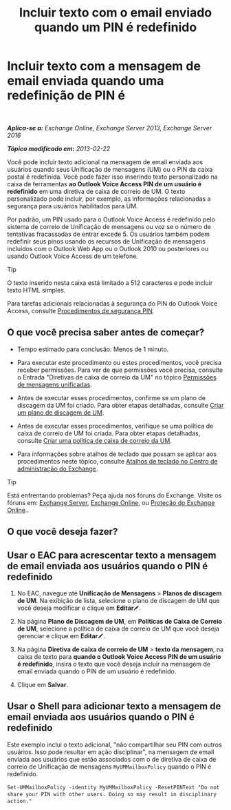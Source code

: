 ﻿---
title: 'Incluir texto com o email enviado quando um PIN é redefinido'
TOCTitle: Incluir texto com a mensagem de email enviada quando uma redefinição de PIN é
ms:assetid: f7a4d775-a588-412f-ac2c-11ab1a5c67eb
ms:mtpsurl: https://technet.microsoft.com/pt-br/library/Bb201750(v=EXCHG.150)
ms:contentKeyID: 51407939
ms.date: 05/22/2018
mtps_version: v=EXCHG.150
ms.translationtype: MT
---

# Incluir texto com a mensagem de email enviada quando uma redefinição de PIN é

 

_**Aplica-se a:** Exchange Online, Exchange Server 2013, Exchange Server 2016_

_**Tópico modificado em:** 2013-02-22_

Você pode incluir texto adicional na mensagem de email enviada aos usuários quando seus Unificação de mensagens (UM) ou o PIN da caixa postal é redefinida. Você pode fazer isso inserindo texto personalizado na caixa de ferramentas **ao Outlook Voice Access PIN de um usuário é redefinido** em uma diretiva de caixa de correio de UM. O texto personalizado pode incluir, por exemplo, as informações relacionadas a segurança para usuários habilitados para UM.

Por padrão, um PIN usado para o Outlook Voice Access é redefinido pelo sistema de correio de Unificação de mensagens ou voz se o número de tentativas fracassadas de entrar excede 5. Os usuários também podem redefinir seus pinos usando os recursos de Unificação de mensagens incluídos com o Outlook Web App ou o Outlook 2010 ou posteriores ou usando Outlook Voice Access de um telefone.


> [!TIP]
> O texto inserido nesta caixa está limitado a 512 caracteres e pode incluir texto HTML simples.



Para tarefas adicionais relacionadas à segurança do PIN do Outlook Voice Access, consulte [Procedimentos de segurança PIN](pin-security-procedures-exchange-2013-help.md).

## O que você precisa saber antes de começar?

  - Tempo estimado para conclusão: Menos de 1 minuto.

  - Para executar este procedimento ou estes procedimentos, você precisa receber permissões. Para ver de que permissões você precisa, consulte o Entrada "Diretivas de caixa de correio da UM" no tópico [Permissões de mensagens unificadas](unified-messaging-permissions-exchange-2013-help.md).

  - Antes de executar esses procedimentos, confirme se um plano de discagem da UM foi criado. Para obter etapas detalhadas, consulte [Criar um plano de discagem de UM](create-a-um-dial-plan-exchange-2013-help.md).

  - Antes de executar esses procedimentos, verifique se uma política de caixa de correio de UM foi criada. Para obter etapas detalhadas, consulte [Criar uma política de caixa de correio da UM](create-a-um-mailbox-policy-exchange-2013-help.md).

  - Para informações sobre atalhos de teclado que possam se aplicar aos procedimentos neste tópico, consulte [Atalhos de teclado no Centro de administração do Exchange](keyboard-shortcuts-in-the-exchange-admin-center-exchange-online-protection-help.md).


> [!TIP]
> Está enfrentando problemas? Peça ajuda nos fóruns do Exchange. Visite os fóruns em: <A href="https://go.microsoft.com/fwlink/p/?linkid=60612">Exchange Server</A>, <A href="https://go.microsoft.com/fwlink/p/?linkid=267542">Exchange Online</A>, ou <A href="https://go.microsoft.com/fwlink/p/?linkid=285351">Proteção do Exchange Online</A>..



## O que você deseja fazer?

## Usar o EAC para acrescentar texto a mensagem de email enviada aos usuários quando o PIN é redefinido

1.  No EAC, navegue até **Unificação de Mensagens** \> **Planos de discagem de UM**. Na exibição de lista, selecione o plano de discagem de UM que você deseja modificar e clique em **Editar**![Ícone de edição](images/JJ218640.6f53ccb2-1f13-4c02-bea0-30690e6ea71d(EXCHG.150).gif "Ícone de edição").

2.  Na página **Plano de Discagem de UM**, em **Políticas de Caixa de Correio de UM**, selecione a política de caixa de correio de UM que você deseja gerenciar e clique em **Editar**![Ícone de edição](images/JJ218640.6f53ccb2-1f13-4c02-bea0-30690e6ea71d(EXCHG.150).gif "Ícone de edição").

3.  Na página **Diretiva de caixa de correio de UM** \> **texto da mensagem**, na caixa de texto para **quando o Outlook Voice Access PIN de um usuário é redefinido**, insira o texto que você deseja incluir na mensagem de email enviada quando o PIN de um usuário é redefinido.

4.  Clique em **Salvar**.

## Usar o Shell para adicionar texto a mensagem de email enviada aos usuários quando o PIN é redefinido

Este exemplo inclui o texto adicional, "não compartilhar seu PIN com outros usuários. Isso pode resultar em ação disciplinar", na mensagem de email enviada aos usuários que estão associados com o de diretiva de caixa de correio de Unificação de mensagens `MyUMMailboxPolicy` quando o PIN é redefinido.

    Set-UMMailboxPolicy -identity MyUMMailboxPolicy -ResetPINText "Do not share your PIN with other users. Doing so may result in disciplinary action."

